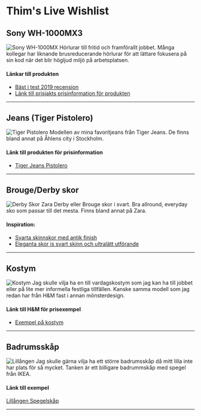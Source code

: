 # Thim's Live Wishlist

## Sony WH-1000MX3
![Sony WH-1000MX](https://www.sony.se/image/eb0062b3db03748efc7f5ca3fd82ccc5?fmt=pjpeg&bgcolor=FFFFFF&bgc=FFFFFF&wid=2515&hei=1320)
Hörlurar till fritid och framförallt jobbet. Många kollegar har liknande brusreducerande hörlurar för att lättare fokusera på sin kod när det blir högljud miljö på arbetsplatsen.
#### Länkar till produkten
* [Bäst i test 2019 recension](https://m3.idg.se/2.1022/1.610091/test-brusreducerande-horlurar/sida/9/sony-wh1000xm3)
* [Länk till prisjakts prisinformation för produkten](https://www.prisjakt.nu/produkt.php?q=Sony+WH-1000XM3&p=4912200)

------

## Jeans (Tiger Pistolero)
![Tiger Pistolero](https://assets.ellosgroup.com/i/ellos/sth_1524460-01_De_01?%24sg%24&%24sd%24&w=1600)
Modellen av mina favoritjeans från Tiger Jeans. De finns bland annat på Åhlens city i Stockholm.
#### Länk till produkten för prisinformation
* [Tiger Jeans Pistolero](https://www.tigerofsweden.com/se/search/?q=pistolero)

------

## Brouge/Derby skor
![Derby Skor Zara](https://static.zara.net/photos///2019/I/1/2/p/5408/002/040/2/w/1796/5408002040_2_1_1.jpg?ts=1567692513499)
Derby eller Brouge skor i svart. Bra allround, everyday sko som passar till det mesta. Finns bland annat på Zara.
#### Inspiration:
* [Svarta skinnskor med antik finish](https://www.zara.com/se/sv/svarta-skinnskor-med-antikfinish-p15410002.html?v1=38112753&v2=1282860)
* [Eleganta skor is svart skinn och ultralätt utförande](https://www.zara.com/se/sv/eleganta-skor-i-svart-skinn-sula-xl-extralight%C2%AE-p15408002.html?v1=12928575&v2=1282860)

------

## Kostym
![Kostym](https://lp2.hm.com/hmgoepprod?set=source[/48/5a/485a38279c51527a90b966a1e6d4e589be6ff0ef.jpg],origin[dam],category[men_blazerssuits_blazers],type[LOOKBOOK],res[m],hmver[1]&call=url[file:/product/main])
Jag skulle vilja ha en till vardagskostym som jag kan ha till jobbet eller på lite mer informella festliga tillfällen. Kanske samma modell som jag redan har från H&M fast i annan mönsterdesign.
#### Länk till H&M för prisexempel
* [Exempel på kostym](https://www2.hm.com/sv_se/productpage.0789400001.html)

------

## Badrumsskåp
![Lillången](https://www.ikea.com/se/sv/images/products/lillangen-mirror-cabinet-1-door-1-end-unit__0640567_PE699917_S5.JPG?f=xl)
Jag skulle gärna vilja ha ett större badrumsskåp då mitt lilla inte har plats för så mycket. Tanken är ett billigare badrummskåp med spegel från IKEA.
#### Länk till exempel
[Lillången Spegelskåp](https://www.ikea.com/se/sv/p/lillangen-spegelskap-1-doerr-1-avsluthylla-vit-gra-s49250511/)

------
